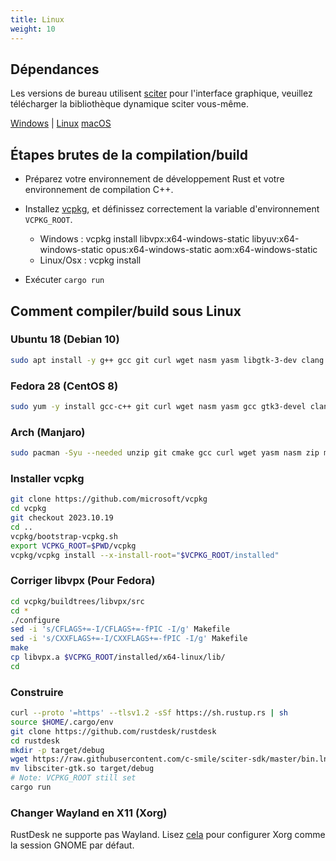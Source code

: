 ```yaml
---
title: Linux
weight: 10
---
```


## Dépendances

Les versions de bureau utilisent [sciter](https://sciter.com/) pour l'interface graphique, veuillez télécharger la bibliothèque dynamique sciter vous-même.

[Windows](https://raw.githubusercontent.com/c-smile/sciter-sdk/master/bin.win/x64/sciter.dll) |
[Linux](https://raw.githubusercontent.com/c-smile/sciter-sdk/master/bin.lnx/x64/libsciter-gtk.so)
[macOS](https://raw.githubusercontent.com/c-smile/sciter-sdk/master/bin.osx/libsciter.dylib)

## Étapes brutes de la compilation/build

- Préparez votre environnement de développement Rust et votre environnement de compilation C++.

- Installez [vcpkg](https://github.com/microsoft/vcpkg), et définissez correctement la variable d'environnement `VCPKG_ROOT`.

  - Windows : vcpkg install libvpx:x64-windows-static libyuv:x64-windows-static opus:x64-windows-static aom:x64-windows-static
  - Linux/Osx : vcpkg install

- Exécuter `cargo run`

## Comment compiler/build sous Linux

### Ubuntu 18 (Debian 10)

```sh
sudo apt install -y g++ gcc git curl wget nasm yasm libgtk-3-dev clang libxcb-randr0-dev libxdo-dev libxfixes-dev libxcb-shape0-dev libxcb-xfixes0-dev libasound2-dev libpulse-dev cmake
```

### Fedora 28 (CentOS 8)

```sh
sudo yum -y install gcc-c++ git curl wget nasm yasm gcc gtk3-devel clang libxcb-devel libxdo-devel libXfixes-devel pulseaudio-libs-devel cmake alsa-lib-devel
```

### Arch (Manjaro)

```sh
sudo pacman -Syu --needed unzip git cmake gcc curl wget yasm nasm zip make pkg-config clang gtk3 xdotool libxcb libxfixes alsa-lib pulseaudio
```

### Installer vcpkg

```sh
git clone https://github.com/microsoft/vcpkg
cd vcpkg
git checkout 2023.10.19
cd ..
vcpkg/bootstrap-vcpkg.sh
export VCPKG_ROOT=$PWD/vcpkg
vcpkg/vcpkg install --x-install-root="$VCPKG_ROOT/installed"
```

### Corriger libvpx (Pour Fedora)

```sh
cd vcpkg/buildtrees/libvpx/src
cd *
./configure
sed -i 's/CFLAGS+=-I/CFLAGS+=-fPIC -I/g' Makefile
sed -i 's/CXXFLAGS+=-I/CXXFLAGS+=-fPIC -I/g' Makefile
make
cp libvpx.a $VCPKG_ROOT/installed/x64-linux/lib/
cd
```

### Construire

```sh
curl --proto '=https' --tlsv1.2 -sSf https://sh.rustup.rs | sh
source $HOME/.cargo/env
git clone https://github.com/rustdesk/rustdesk
cd rustdesk
mkdir -p target/debug
wget https://raw.githubusercontent.com/c-smile/sciter-sdk/master/bin.lnx/x64/libsciter-gtk.so
mv libsciter-gtk.so target/debug
# Note: VCPKG_ROOT still set
cargo run
```

### Changer Wayland en X11 (Xorg)

RustDesk ne supporte pas Wayland. Lisez [cela](https://docs.fedoraproject.org/en-US/quick-docs/configuring-xorg-as-default-gnome-session/) pour configurer Xorg comme la session GNOME par défaut.
